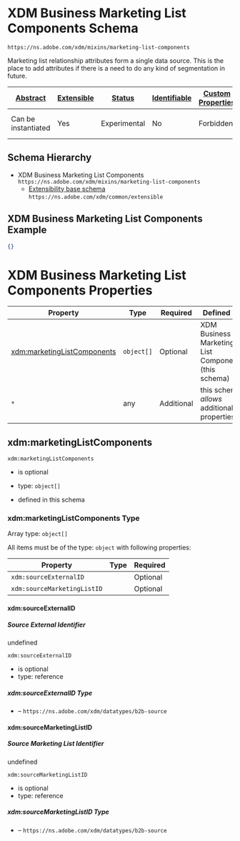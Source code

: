 
# XDM Business Marketing List Components Schema

```
https://ns.adobe.com/xdm/mixins/marketing-list-components
```

Marketing list relationship attributes form a single data source. This is the place to add attributes if there is a need to do any kind of segmentation in future.

| [Abstract](../../../abstract.md) | [Extensible](../../../extensions.md) | [Status](../../../status.md) | [Identifiable](../../../id.md) | [Custom Properties](../../../extensions.md) | [Additional Properties](../../../extensions.md) | Defined In |
|----------------------------------|--------------------------------------|------------------------------|--------------------------------|---------------------------------------------|-------------------------------------------------|------------|
| Can be instantiated | Yes | Experimental | No | Forbidden | Permitted | [mixins/marketing-list/marketing-list-components.schema.json](mixins/marketing-list/marketing-list-components.schema.json) |
## Schema Hierarchy

* XDM Business Marketing List Components `https://ns.adobe.com/xdm/mixins/marketing-list-components`
  * [Extensibility base schema](../../datatypes/extensible.schema.md) `https://ns.adobe.com/xdm/common/extensible`


## XDM Business Marketing List Components Example
```json
{}
```

# XDM Business Marketing List Components Properties

| Property | Type | Required | Defined by |
|----------|------|----------|------------|
| [xdm:marketingListComponents](#xdmmarketinglistcomponents) | `object[]` | Optional | XDM Business Marketing List Components (this schema) |
| `*` | any | Additional | this schema *allows* additional properties |

## xdm:marketingListComponents


`xdm:marketingListComponents`
* is optional
* type: `object[]`

* defined in this schema

### xdm:marketingListComponents Type


Array type: `object[]`

All items must be of the type:
`object` with following properties:


| Property | Type | Required |
|----------|------|----------|
| `xdm:sourceExternalID`|  | Optional |
| `xdm:sourceMarketingListID`|  | Optional |



#### xdm:sourceExternalID
##### Source External Identifier

undefined

`xdm:sourceExternalID`
* is optional
* type: reference

##### xdm:sourceExternalID Type


* []() – `https://ns.adobe.com/xdm/datatypes/b2b-source`







#### xdm:sourceMarketingListID
##### Source Marketing List Identifier

undefined

`xdm:sourceMarketingListID`
* is optional
* type: reference

##### xdm:sourceMarketingListID Type


* []() – `https://ns.adobe.com/xdm/datatypes/b2b-source`











